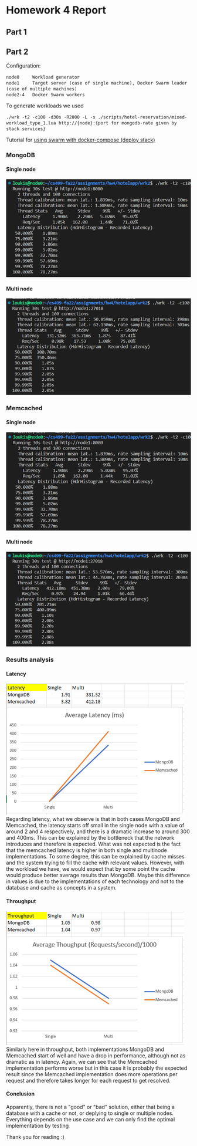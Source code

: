 # Homework 4 Report

## Part 1

## Part 2

Configuration:
```
node0     Workload generator
node1     Target server (case of single machine), Docker Swarm leader (case of multiple machines)
node2-4   Docker Swarm workers
```

To generate workloads we used
```
./wrk -t2 -c100 -d30s -R2000 -L -s ./scripts/hotel-reservation/mixed-workload_type_1.lua http://{node}:{port for mongodb-rate given by stack services}
```

Tutorial for [using swarm with docker-compose (deploy stack)](https://docs.docker.com/engine/swarm/stack-deploy/)

### MongoDB

#### Single node
![alt text](https://github.com/cseas002/cs499-fa22/blob/main/assignments/hw4/answers/results/mongodb_single.png "MongoDB single node")

#### Multi node
![alt text](https://github.com/cseas002/cs499-fa22/blob/main/assignments/hw4/answers/results/mongodb_multi.png "MongoDB multi node") 

### Memcached

#### Single node
![alt text](https://github.com/cseas002/cs499-fa22/blob/main/assignments/hw4/answers/results/memcached_single.png "Memcached single node")

#### Multi node
![alt text](https://github.com/cseas002/cs499-fa22/blob/main/assignments/hw4/answers/results/memcached_multi.png "Memcached multi node") 

### Results analysis

#### Latency
![alt text](https://github.com/cseas002/cs499-fa22/blob/main/assignments/hw4/answers/results/latency.png "Latency")
Regarding latency, what we observe is that in both cases MongoDB and Memcached, the latency starts off small in the single node with a value of around 2 and 4 respectively, and there is a dramatic increase to around 300 and 400ms. This can be explained by the bottleneck that the network introduces and therefore is expected. What was not expected is the fact that the memcached latency is higher in both single and multinode implementations. To some degree, this can be explained by cache misses and the system trying to fill the cache with relevant values. However, with the workload we have, we would expect that by some point the cache would produce better average results than MongoDB. Maybe this difference in values is due to the implementations of each technology and not to the database and cache as concepts in a system. 

#### Throughput
![alt text](https://github.com/cseas002/cs499-fa22/blob/main/assignments/hw4/answers/results/throughput.png "Throughput")
Similarly here in throughput, both implementations MongoDB and Memcached start of well and have a drop in performance, although not as dramatic as in latency. Again, we can see that the Memcached implementation performs worse but in this case it is probably the expected result since the Memcached implementation does more operations per request and therefore takes longer for each request to get resolved.

#### Conclusion
Apparently, there is not a "good" or "bad" solution, either that being a database with a cache or not, or deplying to single or multiple nodes. Everything depends on the use case and we can only find the optimal implementation by testing

Thank you for reading :)
